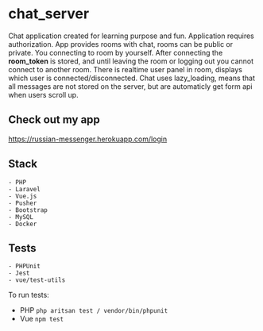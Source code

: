 # chat_server



Chat application created for learning purpose and fun. 
Application requires authorization. App provides rooms with chat, rooms can be public or private. You connecting to room by yourself. 
After connecting the **room_token** is stored, and until
leaving the room or logging out you cannot connect to 
another room. There is realtime user panel in room, 
displays which user is connected/disconnected. 
Chat uses lazy_loading, means that  all messages are not stored on the server, but are automaticly get form api when users scroll up.



## Check out my app
https://russian-messenger.herokuapp.com/login 


## Stack
    - PHP
    - Laravel
    - Vue.js
    - Pusher
    - Bootstrap
    - MySQL
    - Docker

## Tests
    - PHPUnit
    - Jest
    - vue/test-utils

To run tests:
 -  PHP
`php aritsan test / vendor/bin/phpunit`
 - Vue `npm test`
